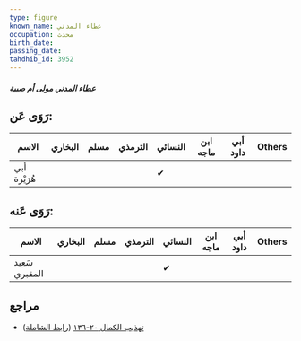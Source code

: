 ```yaml
---
type: figure
known_name: عطاء المدني
occupation: محدث
birth_date:
passing_date:
tahdhib_id: 3952
---
```

##### عطاء المدني مولى أم صبية

## رَوَى عَن:
| الاسم        | البخاري | مسلم | الترمذي | النسائي | ابن ماجه | أبي داود | Others |
| ------------ | ------- | ---- | ------- | ------- | -------- | -------- | ------ |
| أبي هُرَيْرة |         |      |         | ✔       |          |          |        |
## رَوَى عَنه:
| الاسم          | البخاري | مسلم | الترمذي | النسائي | ابن ماجه | أبي داود | Others |
| -------------- | ------- | ---- | ------- | ------- | -------- | -------- | ------ |
| سَعِيد المقبري |         |      |         | ✔       |          |          |        |
## مراجع
- [تهذيب الكمال ٢٠-١٣٦](obsidian://open?vault=Tahdhib-al-Kamal&file=Figures/٣٩٥٢-عطاء%20المدني%20مولى%20أم%20صبية) ([رابط الشاملة](https://shamela.ws/book/3722/10266))